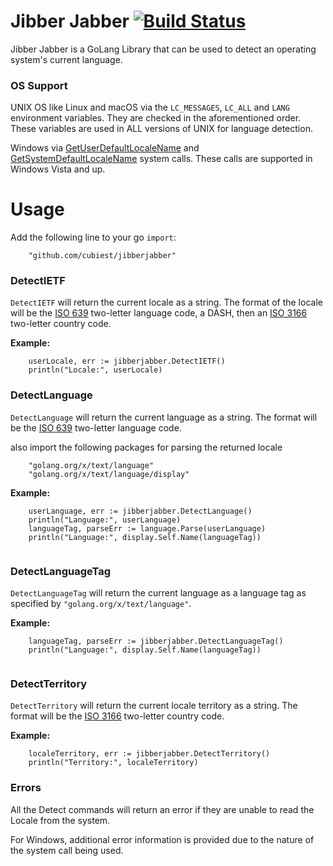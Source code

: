 # Jibber Jabber [![Build Status](https://travis-ci.org/cubiest/jibberjabber.svg?branch=master)](https://travis-ci.org/cubiest/jibberjabber)
Jibber Jabber is a GoLang Library that can be used to detect an operating system's current language.

### OS Support

UNIX OS like Linux and macOS via the `LC_MESSAGES`, `LC_ALL` and `LANG` environment variables. They are checked in the aforementioned order.  
These variables are used in ALL versions of UNIX for language detection.

Windows via [GetUserDefaultLocaleName](http://msdn.microsoft.com/en-us/library/windows/desktop/dd318136.aspx) and [GetSystemDefaultLocaleName](http://msdn.microsoft.com/en-us/library/windows/desktop/dd318122.aspx) system calls. These calls are supported in Windows Vista and up.

# Usage
Add the following line to your go `import`:

```golang
	"github.com/cubiest/jibberjabber"
```

### DetectIETF
`DetectIETF` will return the current locale as a string. The format of the locale will be the [ISO 639](http://en.wikipedia.org/wiki/ISO_639) two-letter language code, a DASH, then an [ISO 3166](http://en.wikipedia.org/wiki/ISO_3166-1) two-letter country code.

**Example:**
```golang
	userLocale, err := jibberjabber.DetectIETF()
	println("Locale:", userLocale)
```

### DetectLanguage
`DetectLanguage` will return the current language as a string. The format will be the [ISO 639](http://en.wikipedia.org/wiki/ISO_639) two-letter language code.

also import the following packages for parsing the returned locale
```golang
	"golang.org/x/text/language"
	"golang.org/x/text/language/display"

```

**Example:**
```golang
	userLanguage, err := jibberjabber.DetectLanguage()
	println("Language:", userLanguage)
	languageTag, parseErr := language.Parse(userLanguage)
	println("Language:", display.Self.Name(languageTag))
	
```

### DetectLanguageTag
`DetectLanguageTag` will return the current language as a language tag as specified by `"golang.org/x/text/language"`.

**Example:**
```golang
	languageTag, parseErr := jibberjabber.DetectLanguageTag()
	println("Language:", display.Self.Name(languageTag))
	
```

### DetectTerritory
`DetectTerritory` will return the current locale territory as a string. The format will be the [ISO 3166](http://en.wikipedia.org/wiki/ISO_3166-1) two-letter country code.

**Example:**
```golang
	localeTerritory, err := jibberjabber.DetectTerritory()
	println("Territory:", localeTerritory)
```

### Errors
All the Detect commands will return an error if they are unable to read the Locale from the system.

For Windows, additional error information is provided due to the nature of the system call being used.
